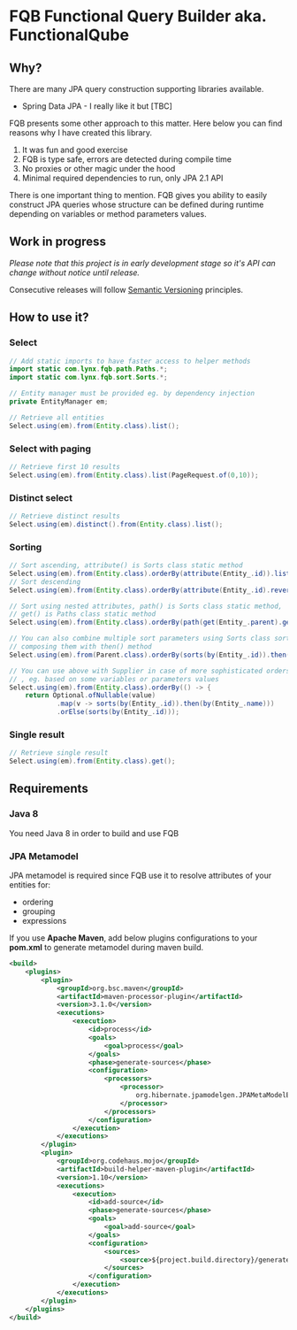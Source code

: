 # FQB Functional Query Builder aka. FunctionalQube

## Why?

There are many JPA query construction supporting libraries available.

* Spring Data JPA - I really like it but [TBC]

FQB presents some other approach to this matter. Here below you can find reasons why I have created this library.

1. It was fun and good exercise
2. FQB is type safe, errors are detected during compile time
3. No proxies or other magic under the hood
4. Minimal required dependencies to run, only JPA 2.1 API 

There is one important thing to mention. FQB gives you ability to easily construct JPA queries whose structure can be defined during runtime depending on variables or method parameters values. 

## Work in progress

*Please note that this project is in early development stage so it's API can change without notice until release.*

Consecutive releases will follow [Semantic Versioning](http://semver.org/) principles. 

## How to use it?

### Select

```java
// Add static imports to have faster access to helper methods
import static com.lynx.fqb.path.Paths.*;
import static com.lynx.fqb.sort.Sorts.*;

// Entity manager must be provided eg. by dependency injection
private EntityManager em;

// Retrieve all entities
Select.using(em).from(Entity.class).list();
```
### Select with paging
```java
// Retrieve first 10 results
Select.using(em).from(Entity.class).list(PageRequest.of(0,10));
```
### Distinct select
```java
// Retrieve distinct results
Select.using(em).distinct().from(Entity.class).list();
```
### Sorting
```java
// Sort ascending, attribute() is Sorts class static method
Select.using(em).from(Entity.class).orderBy(attribute(Entity_.id)).list();
// Sort descending
Select.using(em).from(Entity.class).orderBy(attribute(Entity_.id).reversed()).list();

// Sort using nested attributes, path() is Sorts class static method,
// get() is Paths class static method
Select.using(em).from(Entity.class).orderBy(path(get(Entity_.parent).get(Parent_.id)).list();

// You can also combine multiple sort parameters using Sorts class sorts() and by() static methods,
// composing them with then() method  
Select.using(em).from(Parent.class).orderBy(sorts(by(Entity_.id)).then(by(Entity_.name))).list();

// You can use above with Supplier in case of more sophisticated orders resolution required
// , eg. based on some variables or parameters values 
Select.using(em).from(Entity.class).orderBy(() -> {
    return Optional.ofNullable(value)
            .map(v -> sorts(by(Entity_.id)).then(by(Entity_.name)))
            .orElse(sorts(by(Entity_.id)));

```
### Single result
```java
// Retrieve single result
Select.using(em).from(Entity.class).get();
```  

## Requirements

### Java 8

You need Java 8 in order to build and use FQB

### JPA Metamodel 

JPA metamodel is required since FQB use it to resolve attributes of your entities for:

* ordering
* grouping
* expressions 

If you use **Apache Maven**, add below plugins configurations to your **pom.xml** to generate metamodel during maven build.

```xml
<build>
    <plugins>
        <plugin>
            <groupId>org.bsc.maven</groupId>
            <artifactId>maven-processor-plugin</artifactId>
            <version>3.1.0</version>
            <executions>
                <execution>
                    <id>process</id>
                    <goals>
                        <goal>process</goal>
                    </goals>
                    <phase>generate-sources</phase>
                    <configuration>
                        <processors>
                            <processor>
                                org.hibernate.jpamodelgen.JPAMetaModelEntityProcessor
                            </processor>
                        </processors>
                    </configuration>
                </execution>
            </executions>
        </plugin>
        <plugin>
            <groupId>org.codehaus.mojo</groupId>
            <artifactId>build-helper-maven-plugin</artifactId>
            <version>1.10</version>
            <executions>
                <execution>
                    <id>add-source</id>
                    <phase>generate-sources</phase>
                    <goals>
                        <goal>add-source</goal>
                    </goals>
                    <configuration>
                        <sources>
                            <source>${project.build.directory}/generated-sources/apt/</source>
                        </sources>
                    </configuration>
                </execution>
            </executions>
        </plugin>
    </plugins>
</build>
```  


